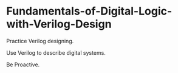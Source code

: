 # Fundamentals-of-Digital-Logic-with-Verilog-Design
Practice Verilog designing.

Use Verilog to describe digital systems.

Be Proactive.